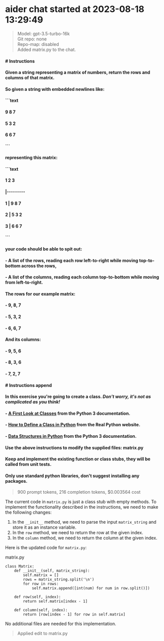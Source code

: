 
# aider chat started at 2023-08-18 13:29:49

> Model: gpt-3.5-turbo-16k  
> Git repo: none  
> Repo-map: disabled  
> Added matrix.py to the chat.  

#### # Instructions  
####   
#### Given a string representing a matrix of numbers, return the rows and columns of that matrix.  
####   
#### So given a string with embedded newlines like:  
####   
#### ```text  
#### 9 8 7  
#### 5 3 2  
#### 6 6 7  
#### ```  
####   
#### representing this matrix:  
####   
#### ```text  
####     1  2  3  
####   |---------  
#### 1 | 9  8  7  
#### 2 | 5  3  2  
#### 3 | 6  6  7  
#### ```  
####   
#### your code should be able to spit out:  
####   
#### - A list of the rows, reading each row left-to-right while moving top-to-bottom across the rows,  
#### - A list of the columns, reading each column top-to-bottom while moving from left-to-right.  
####   
#### The rows for our example matrix:  
####   
#### - 9, 8, 7  
#### - 5, 3, 2  
#### - 6, 6, 7  
####   
#### And its columns:  
####   
#### - 9, 5, 6  
#### - 8, 3, 6  
#### - 7, 2, 7  
#### # Instructions append  
####   
#### In this exercise you're going to create a **class**.  _Don't worry, it's not as complicated as you think!_   
####   
#### -   [**A First Look at Classes**](https://docs.python.org/3/tutorial/classes.html#a-first-look-at-classes) from the Python 3 documentation.   
#### -   [**How to Define a Class in Python**](https://realpython.com/python3-object-oriented-programming/#how-to-define-a-class-in-python) from the Real Python website.    
#### -   [**Data Structures in Python**](https://docs.python.org/3/tutorial/datastructures.html) from the Python 3 documentation.  
####   
#### ####  
####   
#### Use the above instructions to modify the supplied files: matrix.py  
#### Keep and implement the existing function or class stubs, they will be called from unit tests.  
#### Only use standard python libraries, don't suggest installing any packages.  
> 900 prompt tokens, 216 completion tokens, $0.003564 cost  

The current code in `matrix.py` is just a class stub with empty methods. To implement the functionality described in the instructions, we need to make the following changes:

1. In the `__init__` method, we need to parse the input `matrix_string` and store it as an instance variable.
2. In the `row` method, we need to return the row at the given index.
3. In the `column` method, we need to return the column at the given index.

Here is the updated code for `matrix.py`:

matrix.py
```
class Matrix:
    def __init__(self, matrix_string):
        self.matrix = []
        rows = matrix_string.split('\n')
        for row in rows:
            self.matrix.append([int(num) for num in row.split()])

    def row(self, index):
        return self.matrix[index - 1]

    def column(self, index):
        return [row[index - 1] for row in self.matrix]
```

No additional files are needed for this implementation.

> Applied edit to matrix.py  
